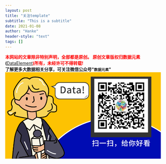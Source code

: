 ```yaml
---
layout: post
title: "关注template"
subtitle: "This is a subtitle"
date: 2021-01-08
author: "Hanke"
header-style: "text"
tags: []
---
```

<b><font color="red">本网站的文章除非特别声明，全部都是原创。
原创文章版权归数据元素</font>(</b>[DataElement](https://www.dataelement.top)<b><font color="red">)所有，未经许可不得转载!</font></b>  
**了解更多大数据相关分享，可关注微信公众号"`数据元素`"**
![数据元素微信公众号](/img/dataelement.gif)
